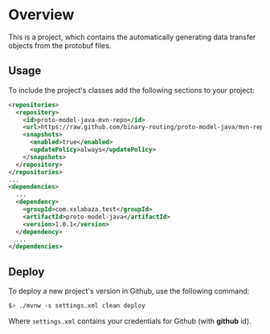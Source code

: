 
# Overview

This is a project, which contains the automatically generating data transfer objects from the protobuf files.

## Usage

To include the project's classes add the following sections to your project:

```xml
<repositories>
  <repository>
    <id>proto-model-java-mvn-repo</id>
    <url>https://raw.github.com/binary-routing/proto-model-java/mvn-repo/</url>
    <snapshots>
      <enabled>true</enabled>
      <updatePolicy>always</updatePolicy>
    </snapshots>
  </repository>
</repositories>
...
<dependencies>
  ...
  <dependency>
    <groupId>com.xxlabaza.test</groupId>
    <artifactId>proto-model-java</artifactId>
    <version>1.0.1</version>
  </dependency>
  ...
</dependencies>
```

## Deploy

To deploy a new project's version in Github, use the following command:

```bash
$> ./mvnw -s settings.xml clean deploy
```

Where `settings.xml` contains your credentials for Github (with **github** id).
